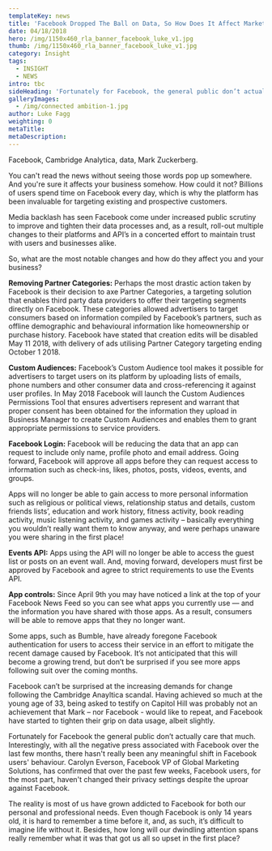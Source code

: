 ```yaml
---
templateKey: news
title: 'Facebook Dropped The Ball on Data, So How Does It Affect Marketers?'
date: 04/18/2018
hero: /img/1150x460_rla_banner_facebook_luke_v1.jpg
thumb: /img/1150x460_rla_banner_facebook_luke_v1.jpg
category: Insight
tags:
  - INSIGHT
  - NEWS
intro: tbc
sideHeading: 'Fortunately for Facebook, the general public don’t actually care that much. '
galleryImages:
  - /img/connected ambition-1.jpg
author: Luke Fagg
weighting: 0
metaTitle: 
metaDescription:
---
```


Facebook, Cambridge Analytica, data, Mark Zuckerberg.

You can't read the news without seeing those words pop up somewhere. And you're sure it affects your business somehow. How could it not? Billions of users spend time on Facebook every day, which is why the platform has been invaluable for targeting existing and prospective customers.

Media backlash has seen Facebook come under increased public scrutiny to improve and tighten their data processes and, as a result, roll-out multiple changes to their platforms and API’s in a concerted effort to maintain trust with users and businesses alike.

So, what are the most notable changes and how do they affect you and your business?

**Removing Partner Categories:** Perhaps the most drastic action taken by Facebook is their decision to axe Partner Categories, a targeting solution that enables third party data providers to offer their targeting segments directly on Facebook. These categories allowed advertisers to target consumers based on information compiled by Facebook’s partners, such as offline demographic and behavioural information like homeownership or purchase history. Facebook have stated that creation edits will be disabled May 11 2018, with delivery of ads utilising Partner Category targeting ending October 1 2018.

**Custom Audiences:** Facebook’s Custom Audience tool makes it possible for advertisers to target users on its platform by uploading lists of emails, phone numbers and other consumer data and cross-referencing it against user profiles. In May 2018 Facebook will launch the Custom Audiences Permissions Tool that ensures advertisers represent and warrant that proper consent has been obtained for the information they upload in Business Manager to create Custom Audiences and enables them to grant appropriate permissions to service providers.

**Facebook Login:** Facebook will be reducing the data that an app can request to include only name, profile photo and email address. Going forward, Facebook will approve all apps before they can request access to information such as check-ins, likes, photos, posts, videos, events, and groups.

Apps will no longer be able to gain access to more personal information such as religious or political views, relationship status and details, custom friends lists’, education and work history, fitness activity, book reading activity, music listening activity, and games activity – basically everything you wouldn’t really want them to know anyway, and were perhaps unaware you were sharing in the first place!

**Events API:** Apps using the API will no longer be able to access the guest list or posts on an event wall. And, moving forward, developers must first be approved by Facebook and agree to strict requirements to use the Events API.

**App controls:** Since April 9th you may have noticed a link at the top of your Facebook News Feed so you can see what apps you currently use — and the information you have shared with those apps. As a result, consumers will be able to remove apps that they no longer want.

Some apps, such as Bumble, have already foregone Facebook authentication for users to access their service in an effort to mitigate the recent damage caused by Facebook. It’s not anticipated that this will become a growing trend, but don’t be surprised if you see more apps following suit over the coming months.

Facebook can’t be surprised at the increasing demands for change following the Cambridge Anayltica scandal. Having achieved so much at the young age of 33, being asked to testify on Capitol Hill was probably not an achievement that Mark – nor Facebook - would like to repeat, and Facebook have started to tighten their grip on data usage, albeit slightly.

Fortunately for Facebook the general public don’t actually care that much. Interestingly, with all the negative press associated with Facebook over the last few months, there hasn't really been any meaningful shift in Facebook users' behaviour. Carolyn Everson, Facebook VP of Global Marketing Solutions, has confirmed that over the past few weeks, Facebook users, for the most part, haven't changed their privacy settings despite the uproar against Facebook.

The reality is most of us have grown addicted to Facebook for both our personal and professional needs. Even though Facebook is only 14 years old, it is hard to remember a time before it, and, as such, it’s difficult to imagine life without it. Besides, how long will our dwindling attention spans really remember what it was that got us all so upset in the first place?
